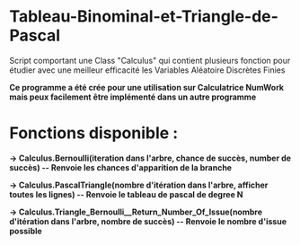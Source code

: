 # Tableau-Binominal-et-Triangle-de-Pascal
Script comportant une Class "Calculus" qui contient plusieurs fonction pour étudier avec une meilleur efficacité les Variables Aléatoire Discrètes Finies

**Ce programme a été crée pour une utilisation sur Calculatrice NumWork mais peux facilement être implémenté dans un autre programme**

# Fonctions disponible :

**-> Calculus.Bernoulli(iteration dans l'arbre, chance de succès, number de succès) -- Renvoie les chances d'apparition de la branche**

**-> Calculus.PascalTriangle(nombre d'itération dans l'arbre, afficher toutes les lignes) -- Renvoie le tableau de pascal de degree N**

**-> Calculus.Triangle_Bernoulli__Return_Number_Of_Issue(nombre d'itération dans l'arbre, nombre de succès) -- Renvoie le nombre d'issue possible**
